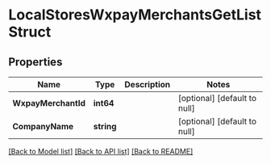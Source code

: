 # LocalStoresWxpayMerchantsGetListStruct

## Properties
Name | Type | Description | Notes
------------ | ------------- | ------------- | -------------
**WxpayMerchantId** | **int64** |  | [optional] [default to null]
**CompanyName** | **string** |  | [optional] [default to null]

[[Back to Model list]](../README.md#documentation-for-models) [[Back to API list]](../README.md#documentation-for-api-endpoints) [[Back to README]](../README.md)


